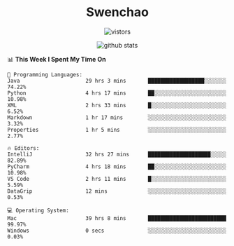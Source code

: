 <h1 align="center">Swenchao</h3>

<p align="center">
  <img src="https://visitor-badge.glitch.me/badge?page_id=Swenchao" alt="vistors" />
</p>

<p align="center">
  <img src="https://github-readme-stats.vercel.app/api?username=Swenchao&count_private=true&show_icons=true&theme=vue-dark&hide_title=true" alt="github stats" />
</p>

<!--START_SECTION:waka-->
📊 **This Week I Spent My Time On** 

```text
💬 Programming Languages: 
Java                     29 hrs 3 mins       ██████████████████░░░░░░░   74.22% 
Python                   4 hrs 17 mins       ██░░░░░░░░░░░░░░░░░░░░░░░   10.98% 
XML                      2 hrs 33 mins       █░░░░░░░░░░░░░░░░░░░░░░░░   6.52% 
Markdown                 1 hr 17 mins        ░░░░░░░░░░░░░░░░░░░░░░░░░   3.32% 
Properties               1 hr 5 mins         ░░░░░░░░░░░░░░░░░░░░░░░░░   2.77%

🔥 Editors: 
IntelliJ                 32 hrs 27 mins      ████████████████████░░░░░   82.89% 
PyCharm                  4 hrs 18 mins       ██░░░░░░░░░░░░░░░░░░░░░░░   10.98% 
VS Code                  2 hrs 11 mins       █░░░░░░░░░░░░░░░░░░░░░░░░   5.59% 
DataGrip                 12 mins             ░░░░░░░░░░░░░░░░░░░░░░░░░   0.53%

💻 Operating System: 
Mac                      39 hrs 8 mins       █████████████████████████   99.97% 
Windows                  0 secs              ░░░░░░░░░░░░░░░░░░░░░░░░░   0.03%

```


<!--END_SECTION:waka-->
